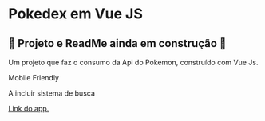 <h1>Pokedex em Vue JS</h1>
<h2>🚧 Projeto e ReadMe ainda em construção 🚧</h2>

<p>Um projeto que faz o consumo da Api do Pokemon, construído com Vue Js.</p>
<p>Mobile Friendly</p>
<p>A incluir sistema de busca</p>

<p>
  <a href="https://pokemon-sable.vercel.app/">Link do app.</a>
</p>
